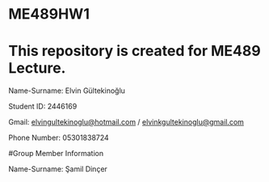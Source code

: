 # ME489HW1
# This repository is created for ME489 Lecture. 
Name-Surname: Elvin Gültekinoğlu

Student ID: 2446169

Gmail: elvingultekinoglu@hotmail.com / elvinkgultekinoglu@gmail.com 

Phone Number: 05301838724

#Group Member Information 

Name-Surname: Şamil Dinçer 

